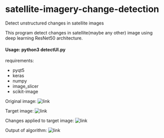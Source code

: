 # satellite-imagery-change-detection
Detect unstructured changes in satellite images

This program detect changes in satellite(maybe any other) image using deep learning ResNet50 architecture.

#### Usage: python3 detectUI.py 

requirements:
- pyqt5
- keras
- numpy
- image_slicer
- scikit-image

Original image:
![link](https://github.com/soroushhashemifar/satellite-imagery-change-detection/blob/master/sen2_2018_dataset_bm1_qua_bm2.jpg)

Target image:
![link](https://github.com/soroushhashemifar/satellite-imagery-change-detection/blob/master/sen2_2018_dataset_bm1_qua_bm2_2.jpg)

Changes applied to target image:
![link](https://github.com/soroushhashemifar/satellite-imagery-change-detection/blob/master/sen2_2018_dataset_bm1_qua_bm2_2_new.jpg)

Output of algorithm:
![link](https://github.com/soroushhashemifar/satellite-imagery-change-detection/blob/master/test.jpg)
